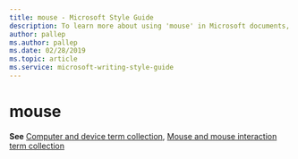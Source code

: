 ```yaml
---
title: mouse - Microsoft Style Guide
description: To learn more about using 'mouse' in Microsoft documents, see 'Computer and device term collection' and 'Mouse and mouse interaction term collection.'
author: pallep
ms.author: pallep
ms.date: 02/28/2019
ms.topic: article
ms.service: microsoft-writing-style-guide
---
```


# mouse

**See** [Computer and device term collection](~/a-z-word-list-term-collections/term-collections/computer-device-terms.md), 
[Mouse and mouse interaction term collection](~/a-z-word-list-term-collections/term-collections/mouse-mouse-interaction-terms.md)

